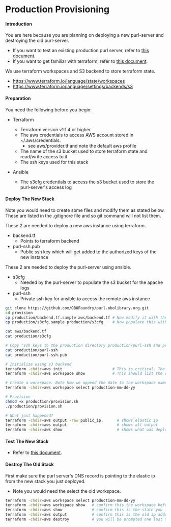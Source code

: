 # Production Provisioning

#### Introduction

You are here because you are planning on deploying a new purl-server and destroying the old purl-server.

- If you want to test an existing production purl server, refer to [this document](./PRODUCTION_TESTING_README.md).
- If you want to get familiar with terraform, refer to [this document](../PROVISION_AWS_README.md).

We use terraform workspaces and S3 backend to store terraform state. 

- https://www.terraform.io/language/state/workspaces
- https://www.terraform.io/language/settings/backends/s3

#### Preparation

You need the following before you begin:

- Terraform
  - Terraform version v1.1.4 or higher
  - The aws credentials to access AWS account stored in ~/.aws/credentials.
    - see aws/provider.tf and note the default aws profile
  - The name of the s3 bucket used to store terraform state and read/write access to it.
  - The ssh keys used for this stack

- Ansible
  -  The s3cfg credentials to access the s3 bucket used to store the purl-server's access log

#### Deploy The New Stack

Note you would need to create some files and modify them as stated below. These are listed in the .gitignore file 
and so git command will not list them.

These 2 are needed to deploy a new aws instance using terraform.
- backend.tf     
  - Points to terraform backend
- purl-ssh.pub   
  - Public ssh key which will get added to the authorized keys of the new instance

These 2 are needed to deploy the purl-server using ansible.
- s3cfg          
  - Needed by the purl-server to populate the s3 bucket for the apache logs
- purl-ssh       
  - Private ssh key for ansible to access the remote aws instance

```sh
git clone https://github.com/OBOFoundry/purl.obolibrary.org.git
cd provision
cp production/backend.tf.sample aws/backend.tf # Now modify it with the name of the s3 bucket and the aws profile if it is not default
cp production/s3cfg.sample production/s3cfg    # Now populate this with the correct access/secret keys

cat aws/backend.tf
cat production/s3cfg

# Copy "ssh keys to the production directory production/purl-ssh and production/purl-ssh.pub"
cat production/purl-ssh
cat production/purl-ssh.pub

# Initialize using s3 backend
terraform -chdir=aws init                      # This is critical. The s3 backend must be configured correctly
terraform -chdir=aws workspace show            # This should list the existing workspaces.

# Create a workspace. Note how we append the date to the workspace name 
terraform -chdir=aws workspace select production-mm-dd-yy

# Provision
chmod +x production/provision.sh
./production/provision.sh

# What just happened?
terraform -chdir=aws output -raw public_ip.      # shows elastic ip
terraform -chdir=aws output                      # shows all output 
terraform -chdir=aws show                        # shows what was deployed vpc, instance, ....
```

#### Test The New Stack

- Refer to [this document](./PRODUCTION_TESTING_README.md).

#### Destroy The Old Stack

First make sure the purl server's DNS record is pointing to the elastic ip from the new stack you just deployed.

- Note you would need the select the old workspace. 

```sh
terraform -chdir=aws workspace select production-mm-dd-yy
terraform -chdir=aws workspace show   # confirm this the workspace before calling destroy.
terraform -chdir=aws show             # confirm this is the state you intend to destroy.
terraform -chdir=aws output           # confirm this is the old ip address
terraform -chdir=aws destroy          # you will be prompted one last time before destroying
```
